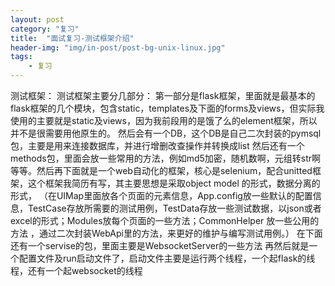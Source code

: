 ```yaml
---
layout: post
category: "复习"
title:  "面试复习-测试框架介绍"
header-img: "img/in-post/post-bg-unix-linux.jpg"
tags:
    - 复习
---
```


测试框架：
测试框架主要分几部分：
第一部分是flask框架，里面就是最基本的flask框架的几个模块，包含static，templates及下面的forms及views，但实际我使用的主要就是static及views，因为我前段用的是饿了么的element框架，所以并不是很需要用他原生的。
然后会有一个DB，这个DB是自己二次封装的pymsql包，主要是用来连接数据库，并进行增删改查操作并转换成list
然后还有一个methods包，里面会放一些常用的方法，例如md5加密，随机数啊，元组转str啊等等。然后再下面就是一个web自动化的框架，核心是selenium，配合unitted框架，这个框架我简历有写，其主要思想是采取object model 的形式，数据分离的形式，
（在UIMap里面放各个页面的元素信息，App.config放一些默认的配置信息，TestCase存放所需要的测试用例，TestData存放一些测试数据，以json或者excel的形式；Modules放每个页面的一些方法；CommonHelper 放一些公用的方法 ，通过二次封装WebApi里的方法，来更好的维护与编写测试用例。）
在下面还有一个servise的包，里面主要是WebsocketServer的一些方法
再然后就是一个配置文件及run启动文件了，启动文件主要是运行两个线程，一个起flask的线程，还有一个起websocket的线程
